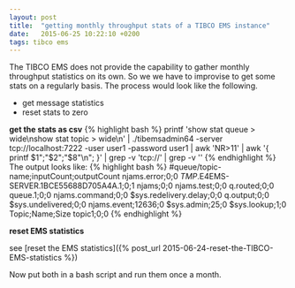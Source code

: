 ```yaml
---
layout: post
title:  "getting monthly throughput stats of a TIBCO EMS instance"
date:   2015-06-25 10:22:10 +0200
tags: tibco ems
---
```

The TIBCO EMS does not provide the capability to gather monthly throughput statistics on its own. So we we have to improvise to get some stats on a regularly basis.
The process would look like the following.

* get message statistics
* reset stats to zero

**get the stats as csv**
{% highlight bash %}
printf 'show stat queue > wide\nshow stat topic > wide\n'
  | ./tibemsadmin64 -server tcp://localhost:7222 -user user1 -password user1
  | awk 'NR>11'
  | awk '{ printf $1";"$2";"$8"\n"; }'
  | grep -v 'tcp://'
  | grep -v '<total>'
{% endhighlight %}
The output looks like:
{% highlight bash %}
#queue/topic-name;inputCount;outputCount
njams.error;0;0
$TMP$.E4EMS-SERVER.1BCE55688D705A4A.1;0;1
njams;0;0
njams.test;0;0
q.routed;0;0
queue.1;0;0
njams.command;0;0
$sys.redelivery.delay;0;0
q.output;0;0
$sys.undelivered;0;0
njams.event;12636;0
$sys.admin;25;0
$sys.lookup;1;0
Topic;Name;Size
topic1;0;0
{% endhighlight %}

**reset EMS statistics**

see [reset the EMS statistics]({% post_url 2015-06-24-reset-the-TIBCO-EMS-statistics %})

Now put both in a bash script and run them once a month.
